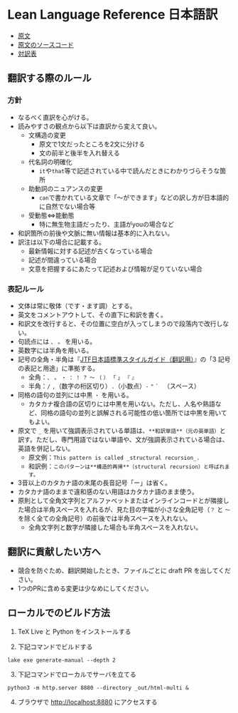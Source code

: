 # Lean Language Reference 日本語訳

* [原文](https://lean-lang.org/doc/reference/latest/)
* [原文のソースコード](https://github.com/leanprover/reference-manual)
* [対訳表](/GLOSSARY.md)

## 翻訳する際のルール

### 方針

* なるべく直訳を心がける。
* 読みやすさの観点から以下は直訳から変えて良い。 
  * 文構造の変更
    * 原文で1文だったところを2文に分ける
    * 文の前半と後半を入れ替える
  * 代名詞の明確化
    * `it`や`that`等で記述されている中で読んだときにわかりづらそうな箇所
  * 助動詞のニュアンスの変更
    * `can`で書かれている文章で「～ができます」などの訳し方が日本語的に自然でない場合等
  * 受動態⇔能動態
    * 特に無生物主語だったり、主語がyouの場合など
* 和訳箇所の前後や文脈に無い情報は基本的に入れない。
* 訳注は以下の場合に記載する。
  * 最新情報に対する記述が古くなっている場合
  * 記述が間違っている場合
  * 文意を把握するにあたって記述および情報が足りていない場合

### 表記ルール

* 文体は常に敬体（です・ます調）とする。
* 英文をコメントアウトして、その直下に和訳を書く。
* 和訳文を改行すると、その位置に空白が入ってしまうので段落内で改行しない。
* 句読点には `、` `。` を用いる。
* 英数字には半角を用いる。
* 記号の全角・半角は『[JTF日本語標準スタイルガイド（翻訳用）](https://www.jtf.jp/tips/styleguide)』の「3 記号の表記と用途」に準拠する。
  * 全角：`、` `。` `・` `：` `！` `？` `～` `（` `）` `「` `」` `『` `』`
  * 半角：`/` `,`（数字の桁区切り）`.`（小数点）`-` `"` `` ` `` ` `（スペース）
* 同格の語句の並列には中黒 `・` を用いる。
  * カタカナ複合語の区切りには中黒を用いない。ただし、人名や熟語など、同格の語句の並列と誤解される可能性の低い箇所では中黒を用いてもよい。
* 原文で `_` を用いて強調表示されている単語は、`**和訳単語**（元の英単語）`と訳す。ただし、専門用語ではない単語や、文が強調表示されている場合は、英語を併記しない。
  * 原文例：`This pattern is called _structural recursion_.`
  * 和訳例：`このパターンは**構造的再帰**（structural recursion）と呼ばれます。`
* 3音以上のカタカナ語の末尾の長音記号「ー」は省く。
* カタカナ語のままで違和感のない用語はカタカナ語のまま使う。
* 原則として全角文字列とアルファベットまたはインラインコードとが隣接した場合は半角スペースを入れるが、見た目の字幅が小さな全角記号（`？` と `～` を除く全ての全角記号）の前後では半角スペースを入れない。
  * 全角文字列と数字が隣接した場合も半角スペースを入れない。

## 翻訳に貢献したい方へ

* 競合を防ぐため、翻訳開始したとき、ファイルごとに draft PR を出してください。
* 1つのPRに含める変更は少なめにしてください。

## ローカルでのビルド方法

1. TeX Live と Python をインストールする

2. 下記コマンドでビルドする

```
lake exe generate-manual --depth 2
```

3. 下記コマンドでローカルでサーバを立てる

```
python3 -m http.server 8880 --directory _out/html-multi &
```

4. ブラウザで <http://localhost:8880> にアクセスする
